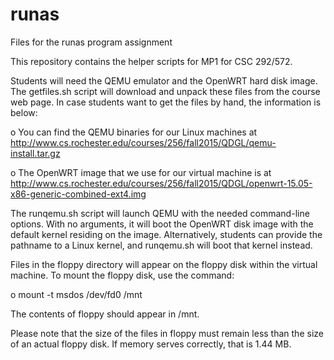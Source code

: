 # runas
Files for the runas program assignment

This repository contains the helper scripts for MP1 for CSC 292/572.

Students will need the QEMU emulator and the OpenWRT hard disk image. The getfiles.sh script will download and unpack these files from the course web page. In case students want to get the files by hand, the information is below:

o You can find the QEMU binaries for our Linux machines at http://www.cs.rochester.edu/courses/256/fall2015/QDGL/qemu-install.tar.gz

o The OpenWRT image that we use for our virtual machine is at http://www.cs.rochester.edu/courses/256/fall2015/QDGL/openwrt-15.05-x86-generic-combined-ext4.img

The runqemu.sh script will launch QEMU with the needed command-line options. With no arguments, it will boot the OpenWRT disk image with the default kernel residing on the image. Alternatively, students can provide the pathname to a Linux kernel, and runqemu.sh will boot that kernel instead.

Files in the floppy directory will appear on the floppy disk within the virtual machine. To mount the floppy disk, use the command:

o mount -t msdos /dev/fd0 /mnt

The contents of floppy should appear in /mnt.

Please note that the size of the files in floppy must remain less than the size of an actual floppy disk.  If memory serves correctly, that is 1.44 MB.
